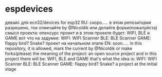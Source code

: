 # espdevices
девайс для есп32/devices for esp32
RU: скоро.....
в этом репозитории разрешено, ток отмечайте by @Nicoldik или делайте форки(пожалуйста)
смысл проекта: опенсурс проект и в этом проекте будет: WIFI, BLE и GAME
вот что на задумке:
WIFI:
WIFI Scanner
BLE:
BLE Scanner
GAME: 
flappy bird?
Snake?
проект на начальном этапе
EN: soon.....
in this repository, it is allowed, mark the current by @Nicoldik or make forks(please)
the meaning of the project: an open source project and in this project there will be: WIFI, BLE and GAME
that's what the idea is:
WIFI:
WIFI Scanner
BLE:
BLE Scanner
GAME: 
flappy bird?
Snake?
a project at the initial stage
